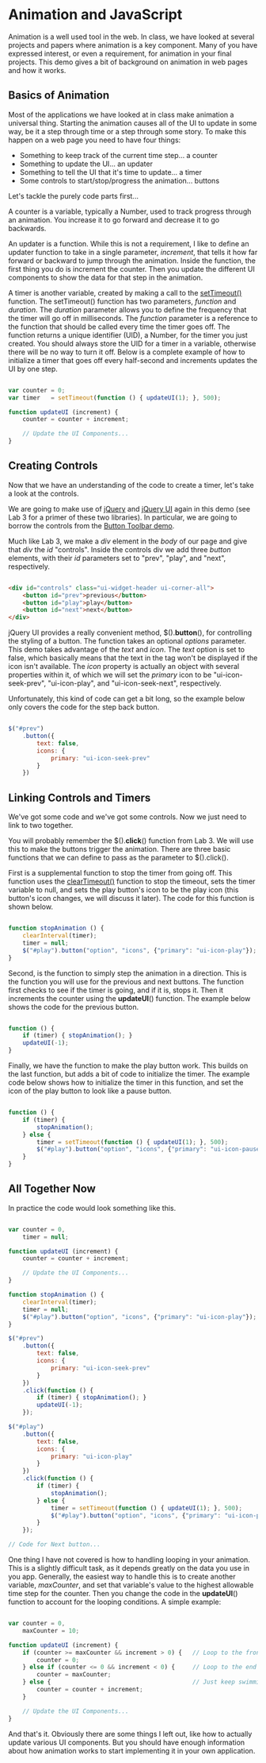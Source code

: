 Animation and JavaScript
========================

Animation is a well used tool in the web. In class, we have looked at several projects and papers where animation is a key component. Many of you have expressed interest, or even a requirement, for animation in your final projects. This demo gives a bit of background on animation in web pages and how it works. 

## Basics of Animation

Most of the applications we have looked at in class make animation a universal thing. Starting the animation causes all of the UI to update in some way, be it a step through time or a step through some story. To make this happen on a web page you need to have four things:

* Something to keep track of the current time step... a counter
* Something to update the UI... an updater
* Something to tell the UI that it's time to update... a timer
* Some controls to start/stop/progress the animation... buttons

Let's tackle the purely code parts first...

A counter is a variable, typically a Number, used to track progress through an animation. You increase it to go forward and decrease it to go backwards. 

An updater is a function. While this is not a requirement, I like to define an updater function to take in a single parameter, _increment_, that tells it how far forward or backward to jump through the animation. Inside the function, the first thing you do is increment the counter. Then you update the different UI components to show the data for that step in the animation. 

A timer is another variable, created by making a call to the [setTimeout()][timeout] function. The setTimeout() function has two parameters, _function_ and _duration_. The _duration_ parameter allows you to define the frequency that the timer will go off in milliseconds. The _function_ parameter is a reference to the function that should be called every time the timer goes off. The function returns a unique identifier (UID), a Number, for the timer you just created. You should always store the UID for a timer in a variable, otherwise there will be no way to turn it off. Below is a complete example of how to initialize a timer that goes off every half-second and increments updates the UI by one step. 

```JavaScript

var counter = 0;
var timer   = setTimeout(function () { updateUI(1); }, 500);

function updateUI (increment) {
    counter = counter + increment;

    // Update the UI Components...
}

```

## Creating Controls

Now that we have an understanding of the code to create a timer, let's take a look at the controls. 

We are going to make use of [jQuery][jquery] and [jQuery UI][jqueryui] again in this demo (see Lab 3 for a primer of these two libraries). In particular, we are going to borrow the controls from the [Button Toolbar demo][jqueryuibutton].

Much like Lab 3, we make a _div_ element in the _body_ of our page and give that _div_ the _id_ "controls". Inside the controls div we add three _button_ elements, with their _id_ parameters set to "prev", "play", and "next", respectively. 

```HTML

<div id="controls" class="ui-widget-header ui-corner-all">
    <button id="prev">previous</button>
    <button id="play">play</button>
    <button id="next">next</button>
</div>

```

jQuery UI provides a really convenient method, $().**button**(), for controlling the styling of a button. The function takes an optional _options_ parameter. This demo takes advantage of the _text_ and _icon_. The _text_ option is set to false, which basically means that the text in the tag won't be displayed if the icon isn't available. The _icon_ property is actually an object with several properties within it, of which we will set the _primary_ icon to be "ui-icon-seek-prev", "ui-icon-play", and "ui-icon-seek-next", respectively. 

Unfortunately, this kind of code can get a bit long, so the example below only covers the code for the step back button. 

```JavaScript

$("#prev")
    .button({
        text: false,
        icons: {
            primary: "ui-icon-seek-prev"
        }
    })

```

## Linking Controls and Timers

We've got some code and we've got some controls. Now we just need to link to two together. 

You will probably remember the $().**click**() function from Lab 3. We will use this to make the buttons trigger the animation. There are three basic functions that we can define to pass as the parameter to $().click().

First is a supplemental function to stop the timer from going off. This function uses the [clearTimeout()][timeoutstop] function to stop the timeout, sets the timer variable to null, and sets the play button's icon to be the play icon (this button's icon changes, we will discuss it later). The code for this function is shown below.

```JavaScript

function stopAnimation () {
    clearInterval(timer);
    timer = null;
    $("#play").button("option", "icons", {"primary": "ui-icon-play"});
}

```

Second, is the function to simply step the animation in a direction. This is the function you will use for the previous and next buttons. The function first checks to see if the timer is going, and if it is, stops it. Then it increments the counter using the **updateUI**() function. The example below shows the code for the previous button. 

```JavaScript

function () {
    if (timer) { stopAnimation(); }
    updateUI(-1);
}

```

Finally, we have the function to make the play button work. This builds on the last function, but adds a bit of code to initialize the timer. The example code below shows how to initialize the timer in this function, and set the icon of the play button to look like a pause button. 

```JavaScript

function () {
    if (timer) {
        stopAnimation();
    } else {
        timer = setTimeout(function () { updateUI(1); }, 500);
        $("#play").button("option", "icons", {"primary": "ui-icon-pause"});
    }
}

```

## All Together Now

In practice the code would look something like this.

```JavaScript

var counter = 0,
    timer = null;

function updateUI (increment) {
    counter = counter + increment;

    // Update the UI Components...
}

function stopAnimation () {
    clearInterval(timer);
    timer = null;
    $("#play").button("option", "icons", {"primary": "ui-icon-play"});
}

$("#prev")
    .button({
        text: false,
        icons: {
            primary: "ui-icon-seek-prev"
        }
    })
    .click(function () {
        if (timer) { stopAnimation(); }
        updateUI(-1);
    });

$("#play")
    .button({
        text: false,
        icons: {
            primary: "ui-icon-play"
        }
    })
    .click(function () {
        if (timer) {
            stopAnimation();
        } else {
            timer = setTimeout(function () { updateUI(1); }, 500);
            $("#play").button("option", "icons", {"primary": "ui-icon-pause"});
        }
    });

// Code for Next button... 

```

One thing I have not covered is how to handling looping in your animation. This is a slightly difficult task, as it depends greatly on the data you use in you app. Generally, the easiest way to handle this is to create another variable, _maxCounter_, and set that variable's value to the highest allowable time step for the counter. Then you change the code in the **updateUI**() function to account for the looping conditions. A simple example: 

```JavaScript

var counter = 0,
    maxCounter = 10;

function updateUI (increment) {
    if (counter >= maxCounter && increment > 0) {   // Loop to the front if you're at the end
        counter = 0;
    } else if (counter <= 0 && increment < 0) {     // Loop to the end if you're at the front
        counter = maxCounter;
    } else {                                        // Just keep swimming...
        counter = counter + increment;
    }

    // Update the UI Components...
}

```

And that's it. Obviously there are some things I left out, like how to actually update various UI components. But you should have enough information about how animation works to start implementing it in your own application. 

<!-- Links -->

[jquery]: http://jquery.com
[jqueryui]: http://jqueryui.com
[jqueryuibutton]: http://jqueryui.com/button/#toolbar
[timeout]: https://developer.mozilla.org/en-US/docs/Web/API/Window.setTimeout
[timeoutstop]: https://developer.mozilla.org/en-US/docs/Web/API/window.clearTimeout
